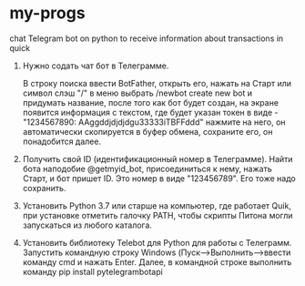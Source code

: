 # my-progs
chat Telegram bot on python to receive information about transactions in quick

1. Нужно содать чат бот в Телеграмме.

    В строку поиска ввести BotFather, открыть его, нажать на Старт или символ слэш "/"
    в меню выбрать /newbot create new bot и придумать название,
    после того как бот будет создан, на экране появится информация с текстом, где будет указан токен в виде -
    "1234567890: AAggddjdjdjdgu33333iTBFFddd"
    нажмите на него, он автоматически скопируется в буфер обмена, сохраните его, он понадобится далее.
    
2. Получить свой ID (идентификационный номер в Телеграмме). Найти бота наподобие @getmyid_bot, присоединиться к нему,
   нажать Старт,  и бот пришет ID. Это номер в виде "123456789". Его тоже надо сохранить. 

3. Установить Python 3.7 или старше на компьютер, где работает Quik, при установке отметить галочку PATH, 
   чтобы скрипты Питона могли запускаться из любого каталога.

4. Установить библиотеку Telebot для Python для работы с Телеграмм. 
   Запустить командную строку Windows (Пуск-->Выполнить-->ввести команду cmd и нажать Enter.
   Далее, в командной строке выполнить команду pip install pytelegrambotapi
